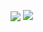 <p>
<img align="center" src="https://github-readme-stats.vercel.app/api?username=zhenfeng-zhu&show_icons=true&hide_title=true&hide_rank=true&hide=issues&count_private=true&disable_animations=true"/>
<img align="top" src="https://github-readme-stats.vercel.app/api/top-langs/?username=zhenfeng-zhu&layout=compact&langs_count=4&hide=javascript,html,css,shell"/>
</p>
